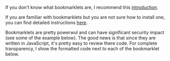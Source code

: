 If you don't know what bookmarklets are, I recommend this [introduction](https://www.howtogeek.com/189358/beginner-geek-how-to-use-bookmarklets-on-any-device/).

If you are familiar with bookmarklets but you are not sure how to install one, you can find detailed instructions [here](https://mreidsma.github.io/bookmarklets/installing.html).

Bookmarklets are pretty powerwul and can have significant security impact (see some of the example below). The good news is that since they are written in JavaScript, it's pretty easy to review there code. For complete transparency, I show the formatted code next to each of the bookmarklet below.
